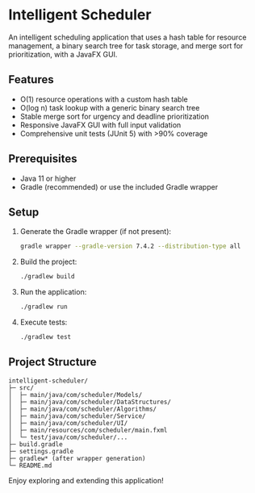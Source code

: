 # Intelligent Scheduler

An intelligent scheduling application that uses a hash table for resource management, a binary search tree for task storage, and merge sort for prioritization, with a JavaFX GUI.

## Features

- O(1) resource operations with a custom hash table
- O(log n) task lookup with a generic binary search tree
- Stable merge sort for urgency and deadline prioritization
- Responsive JavaFX GUI with full input validation
- Comprehensive unit tests (JUnit 5) with  >90% coverage

## Prerequisites

- Java 11 or higher
- Gradle (recommended) or use the included Gradle wrapper

## Setup

1. Generate the Gradle wrapper (if not present):
   ```bash
   gradle wrapper --gradle-version 7.4.2 --distribution-type all
   ```

2. Build the project:
   ```bash
   ./gradlew build
   ```

3. Run the application:
   ```bash
   ./gradlew run
   ```

4. Execute tests:
   ```bash
   ./gradlew test
   ```

## Project Structure

```
intelligent-scheduler/
├─ src/
│  ├─ main/java/com/scheduler/Models/
│  ├─ main/java/com/scheduler/DataStructures/
│  ├─ main/java/com/scheduler/Algorithms/
│  ├─ main/java/com/scheduler/Service/
│  ├─ main/java/com/scheduler/UI/
│  ├─ main/resources/com/scheduler/main.fxml
│  └─ test/java/com/scheduler/...
├─ build.gradle
├─ settings.gradle
├─ gradlew* (after wrapper generation)
└─ README.md
```

Enjoy exploring and extending this application! 